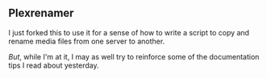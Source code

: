 ## Plexrenamer

I just forked this to use it for a sense of how to write a script to copy and rename media files from one server to another.

_But_, while I'm at it, I may as well try to reinforce some of the documentation tips I read about yesterday.
